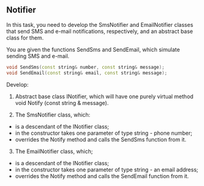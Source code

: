 ## Notifier
In this task, you need to develop the SmsNotifier and EmailNotifier classes that send SMS and e-mail notifications, respectively, and an abstract base class for them.

You are given the functions SendSms and SendEmail, which simulate sending SMS and e-mail.
```Cpp
void SendSms(const string& number, const string& message);
void SendEmail(const string& email, const string& message);
```
Develop:

1. Abstract base class INotifier, which will have one purely virtual method void Notify (const string & message).

2. The SmsNotifier class, which:

- is a descendant of the INotifier class;
- in the constructor takes one parameter of type string - phone number;
- overrides the Notify method and calls the SendSms function from it.

3. The EmailNotifier class, which;

- is a descendant of the INotifier class;
- in the constructor takes one parameter of type string - an email address;
- overrides the Notify method and calls the SendEmail function from it.
